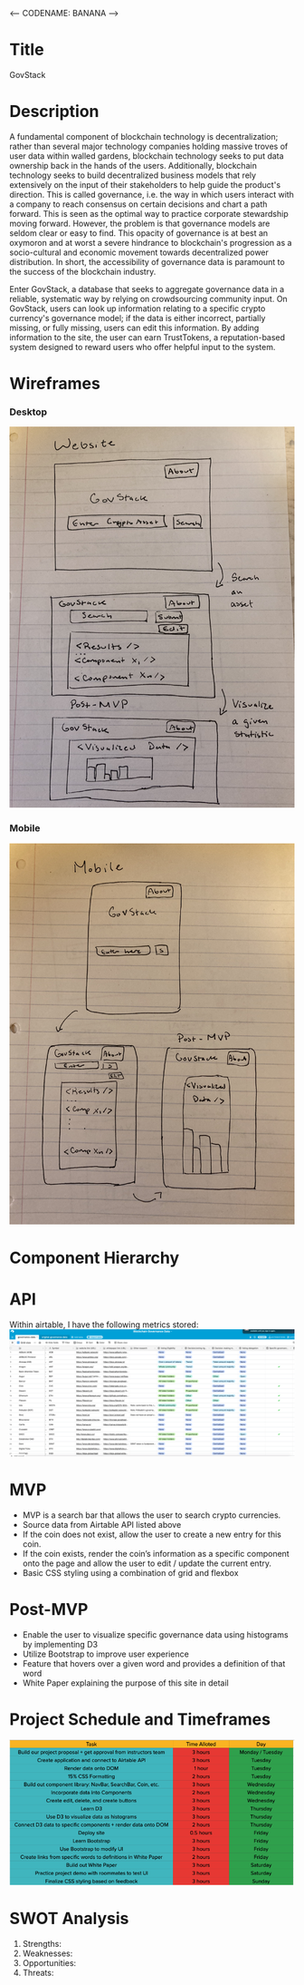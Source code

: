 <-- CODENAME: BANANA -->

# Title
GovStack

# Description
<p>
A fundamental component of blockchain technology is decentralization; rather than several major technology companies holding massive troves of user data within walled
gardens, blockchain technology seeks to put data ownership back in the hands of the users. Additionally, blockchain technology seeks to build decentralized business models
that rely extensively on the input of their stakeholders to help guide the product's direction. This is called governance, i.e. the way in which users interact with a company
to reach consensus on certain decisions and chart a path forward. This is seen as the optimal way to practice corporate stewardship moving forward. However, the problem is that
governance models are seldom clear or easy to find. This opacity of governance is at best an oxymoron and at worst a severe hindrance to blockchain's progression as a 
socio-cultural and economic movement towards decentralized power distribution. In short, the accessibility of governance data is paramount to the success of the blockchain 
industry.
</p>

<p>
Enter GovStack, a database that seeks to aggregate governance data in a reliable, systematic way by relying on crowdsourcing community input. On GovStack, users can 
look up information relating to a specific crypto currency's governance model; if the data is either incorrect, partially missing, or fully missing, users can edit this
information. By adding information to the site, the user can earn TrustTokens, a reputation-based system designed to reward users who offer helpful input to the 
system.
</p>

# Wireframes
### Desktop
![Wireframe-Desktop](/images/wireframe-desktop.jpeg)
### Mobile
![Wireframe-Mobile](/images/wireframe-mobile.jpeg)

# Component Hierarchy


# API 
Within airtable, I have the following metrics stored:
![Governance Data](/images/governance.png)


# MVP
<ul>
  <li>MVP is a search bar that allows the user to search crypto currencies.</li>
  <li>Source data from Airtable API listed above</li>
  <li>If the coin does not exist, allow the user to create a new entry for this coin.</li> 
  <li>If the coin exists, render the coin’s information as a specific component onto the page and allow the user to edit / update the current entry.</li>
  <li>Basic CSS styling using a combination of grid and flexbox</li>
</ul>

# Post-MVP
<ul>
  <li>Enable the user to visualize specific governance data using histograms by implementing D3</li>
  <li>Utilize Bootstrap to improve user experience</li>
  <li>Feature that hovers over a given word and provides a definition of that word</li>
  <li>White Paper explaining the purpose of this site in detail</li>
</ul>

# Project Schedule and Timeframes
![Project Schedule and Timelines](/images/timeframes.png)



# SWOT Analysis
<ol>
  <li>Strengths: </li>
  <li>Weaknesses: </li>
  <li>Opportunities: </li>
  <li>Threats: </li>
</ol>
